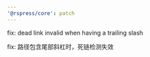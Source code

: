 ```yaml
---
'@rspress/core': patch
---
```


fix: dead link invalid when having a trailing slash

fix: 路径包含尾部斜杠时，死链检测失效
